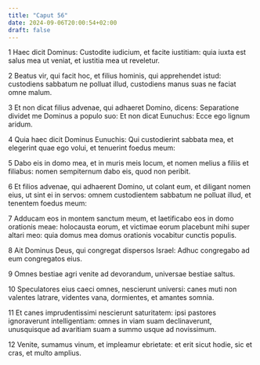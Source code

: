 ```yaml
---
title: "Caput 56"
date: 2024-09-06T20:00:54+02:00
draft: false
---
```



1 Haec dicit Dominus: Custodite iudicium, et facite iustitiam: quia iuxta est salus mea ut veniat, et iustitia mea ut reveletur.

2 Beatus vir, qui facit hoc, et filius hominis, qui apprehendet istud: custodiens sabbatum ne polluat illud, custodiens manus suas ne faciat omne malum.

3 Et non dicat filius advenae, qui adhaeret Domino, dicens: Separatione dividet me Dominus a populo suo: Et non dicat Eunuchus: Ecce ego lignum aridum.

4 Quia haec dicit Dominus Eunuchis: Qui custodierint sabbata mea, et elegerint quae ego volui, et tenuerint foedus meum:

5 Dabo eis in domo mea, et in muris meis locum, et nomen melius a filiis et filiabus: nomen sempiternum dabo eis, quod non peribit.

6 Et filios advenae, qui adhaerent Domino, ut colant eum, et diligant nomen eius, ut sint ei in servos: omnem custodientem sabbatum ne polluat illud, et tenentem foedus meum:

7 Adducam eos in montem sanctum meum, et laetificabo eos in domo orationis meae: holocausta eorum, et victimae eorum placebunt mihi super altari meo: quia domus mea domus orationis vocabitur cunctis populis.

8 Ait Dominus Deus, qui congregat dispersos Israel: Adhuc congregabo ad eum congregatos eius.

9 Omnes bestiae agri venite ad devorandum, universae bestiae saltus.

10 Speculatores eius caeci omnes, nescierunt universi: canes muti non valentes latrare, videntes vana, dormientes, et amantes somnia.

11 Et canes imprudentissimi nescierunt saturitatem: ipsi pastores ignoraverunt intelligentiam: omnes in viam suam declinaverunt, unusquisque ad avaritiam suam a summo usque ad novissimum.

12 Venite, sumamus vinum, et impleamur ebrietate: et erit sicut hodie, sic et cras, et multo amplius.

